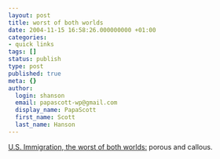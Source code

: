 ```yaml
---
layout: post
title: worst of both worlds
date: 2004-11-15 16:58:26.000000000 +01:00
categories:
- quick links
tags: []
status: publish
type: post
published: true
meta: {}
author:
  login: shanson
  email: papascott-wp@gmail.com
  display_name: PapaScott
  first_name: Scott
  last_name: Hanson
---
```

<p><a title="Instapundit.com -" href="http://instapundit.com/archives/019251.php">U.S. Immigration, the worst of both worlds:</a> porous and callous.</p>

